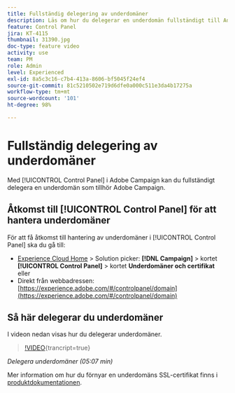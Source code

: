 ```yaml
---
title: Fullständig delegering av underdomäner
description: Läs om hur du delegerar en underdomän fullständigt till Adobe Campaign.
feature: Control Panel
jira: KT-4115
thumbnail: 31390.jpg
doc-type: feature video
activity: use
team: PM
role: Admin
level: Experienced
exl-id: 8a5c3c16-c7b4-413a-8606-bf5045f24ef4
source-git-commit: 81c5210502e719d6dfe0a000c511e3da4b17275a
workflow-type: tm+mt
source-wordcount: '101'
ht-degree: 98%

---
```


# Fullständig delegering av underdomäner

Med [!UICONTROL Control Panel] i Adobe Campaign kan du fullständigt delegera en underdomän som tillhör Adobe Campaign.

## Åtkomst till [!UICONTROL Control Panel] för att hantera underdomäner

För att få åtkomst till hantering av underdomäner i [!UICONTROL Control Panel] ska du gå till:

* [Experience Cloud Home](https://experience.adobe.com/#/home) > Solution picker: **[!DNL Campaign]** > kortet **[!UICONTROL Control Panel]** > kortet **Underdomäner och certifikat**
eller
* Direkt från webbadressen: [https://experience.adobe.com/#/controlpanel/domain](https://experience.adobe.com/#/controlpanel/domain)

## Så här delegerar du underdomäner

I videon nedan visas hur du delegerar underdomäner.

>[!VIDEO](https://video.tv.adobe.com/v/31390?learn=on){trancript=true}

*Delegera underdomäner (05:07 min)*

Mer information om hur du förnyar en underdomäns SSL-certifikat finns i [produktdokumentationen](https://experienceleague.adobe.com/docs/control-panel/using/subdomains-and-certificates/renewing-subdomain-certificate.html?lang=sv).
